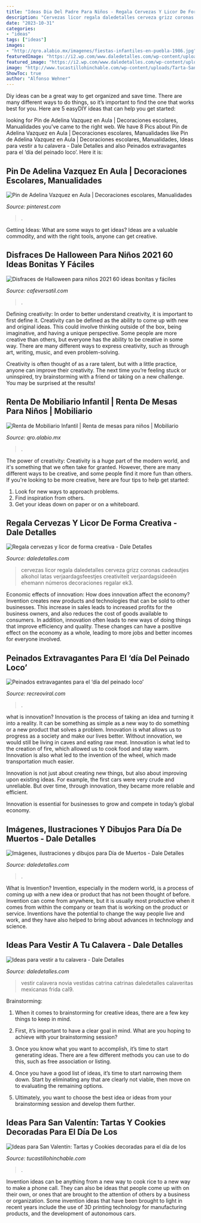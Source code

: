 ```yaml
---
title: "Ideas Dia Del Padre Para Niños - Regala Cervezas Y Licor De Forma Creativa"
description: "Cervezas licor regala daledetalles cerveza grizz coronas cadeautjes alkohol latas verjaardagsfeestjes creativiteit verjaardagsideeën ehemann números decoraciones regalar ek3"
date: "2023-10-31"
categories:
- "ideas"
tags: ["ideas"]
images:
- "http://qro.alabio.mx/imagenes/fiestas-infantiles-en-puebla-1986.jpg"
featuredImage: "https://i2.wp.com/www.daledetalles.com/wp-content/uploads/2017/05/regala-cervezas-y-licor-de-forma-creativa4.jpg?resize=564%2C1061"
featured_image: "https://i2.wp.com/www.daledetalles.com/wp-content/uploads/2017/05/regala-cervezas-y-licor-de-forma-creativa4.jpg?resize=564%2C1061"
image: "http://www.tucastillohinchable.com/wp-content/uploads/Tarta-San-Valentin_ESTIMA20130212_0012_1.jpg"
ShowToc: true
author: "Alfonso Wehner"
---
```



Diy ideas can be a great way to get organized and save time. There are many different ways to do things, so it’s important to find the one that works best for you. Here are 5 easyDIY ideas that can help you get started: 

	

		
looking for Pin de Adelina Vazquez en Aula | Decoraciones escolares, Manualidades you've came to the right web. We have 8 Pics about Pin de Adelina Vazquez en Aula | Decoraciones escolares, Manualidades like Pin de Adelina Vazquez en Aula | Decoraciones escolares, Manualidades, Ideas para vestir a tu calavera - Dale Detalles and also Peinados extravagantes para el ‘día del peinado loco’. Here it is:
		
    
## Pin De Adelina Vazquez En Aula | Decoraciones Escolares, Manualidades

<img loading=lazy src="https://i.pinimg.com/736x/2e/fc/1e/2efc1eba54596c802aac669acca0c066.jpg" onerror="this.onerror=null;this.src='https://tse2.mm.bing.net/th?id=OIP.nEpStSQnu9U_iP7AsEqXhgHaJ4&amp;pid=15.1';" alt="Pin de Adelina Vazquez en Aula | Decoraciones escolares, Manualidades">

_Source: pinterest.com_

>. 

	

Getting Ideas: What are some ways to get ideas?
Ideas are a valuable commodity, and with the right tools, anyone can get creative.

    
## Disfraces De Halloween Para Niños 2021 60 Ideas Bonitas Y Fáciles

<img loading=lazy src="https://cafeversatil.com/nuestroshijos/wp-content/uploads/2016/11/004-54.jpg" onerror="this.onerror=null;this.src='https://tse4.mm.bing.net/th?id=OIP.YHGWjWSvxTDdXCCRhWg4swHaLJ&amp;pid=15.1';" alt="Disfraces de Halloween para niños 2021 60 ideas bonitas y fáciles">

_Source: cafeversatil.com_

>. 

	

Defining creativity:
In order to better understand creativity, it is important to first define it. Creativity can be defined as the ability to come up with new and original ideas. This could involve thinking outside of the box, being imaginative, and having a unique perspective.
Some people are more creative than others, but everyone has the ability to be creative in some way. There are many different ways to express creativity, such as through art, writing, music, and even problem-solving.

Creativity is often thought of as a rare talent, but with a little practice, anyone can improve their creativity. The next time you’re feeling stuck or uninspired, try brainstorming with a friend or taking on a new challenge. You may be surprised at the results!

    
## Renta De Mobiliario Infantil | Renta De Mesas Para Niños | Mobiliario

<img loading=lazy src="http://qro.alabio.mx/imagenes/fiestas-infantiles-en-puebla-1986.jpg" onerror="this.onerror=null;this.src='https://tse3.mm.bing.net/th?id=OIP.3lloAbYVACmVxYXR3BPgVQHaDm&amp;pid=15.1';" alt="Renta de Mobiliario Infantil | Renta de mesas para niños | Mobiliario">

_Source: qro.alabio.mx_

>. 

	

The power of creativity:
Creativity is a huge part of the modern world, and it's something that we often take for granted. However, there are many different ways to be creative, and some people find it more fun than others. If you're looking to be more creative, here are four tips to help get started:
1. Look for new ways to approach problems.
2. Find inspiration from others.
3. Get your ideas down on paper or on a whiteboard.

    
## Regala Cervezas Y Licor De Forma Creativa - Dale Detalles

<img loading=lazy src="https://i2.wp.com/www.daledetalles.com/wp-content/uploads/2017/05/regala-cervezas-y-licor-de-forma-creativa4.jpg?resize=564%2C1061" onerror="this.onerror=null;this.src='https://tse4.mm.bing.net/th?id=OIP.zAzYPM8rtXHrrSV3E3uolAHaN7&amp;pid=15.1';" alt="Regala cervezas y licor de forma creativa - Dale Detalles">

_Source: daledetalles.com_

>cervezas licor regala daledetalles cerveza grizz coronas cadeautjes alkohol latas verjaardagsfeestjes creativiteit verjaardagsideeën ehemann números decoraciones regalar ek3. 

	

Economic effects of innovation: How does innovation affect the economy?
Invention creates new products and technologies that can be sold to other businesses. This increase in sales leads to increased profits for the business owners, and also reduces the cost of goods available to consumers. In addition, innovation often leads to new ways of doing things that improve efficiency and quality. These changes can have a positive effect on the economy as a whole, leading to more jobs and better incomes for everyone involved.

    
## Peinados Extravagantes Para El ‘día Del Peinado Loco’

<img loading=lazy src="https://www.recreoviral.com/wp-content/uploads/2016/03/Los-peinados-más-extravagantes-del-día-del-peinado-loco-1.jpg" onerror="this.onerror=null;this.src='https://tse1.mm.bing.net/th?id=OIP.n2HddM7mfBlktzI9nWmSTwHaI4&amp;pid=15.1';" alt="Peinados extravagantes para el ‘día del peinado loco’">

_Source: recreoviral.com_

>. 

	

what is innovation?
Innovation is the process of taking an idea and turning it into a reality. It can be something as simple as a new way to do something or a new product that solves a problem. Innovation is what allows us to progress as a society and make our lives better.
Without innovation, we would still be living in caves and eating raw meat. Innovation is what led to the creation of fire, which allowed us to cook food and stay warm. Innovation is also what led to the invention of the wheel, which made transportation much easier.

Innovation is not just about creating new things, but also about improving upon existing ideas. For example, the first cars were very crude and unreliable. But over time, through innovation, they became more reliable and efficient.

Innovation is essential for businesses to grow and compete in today’s global economy.

    
## Imágenes, Ilustraciones Y Dibujos Para Día De Muertos - Dale Detalles

<img loading=lazy src="https://i1.wp.com/www.daledetalles.com/wp-content/uploads/2013/10/dia-de-muertos51.jpg?resize=480%2C640" onerror="this.onerror=null;this.src='https://tse2.mm.bing.net/th?id=OIP.1jMwlvOq0SyY55Nq5Lb2BQHaJ4&amp;pid=15.1';" alt="Imágenes, ilustraciones y dibujos para Día de Muertos - Dale Detalles">

_Source: daledetalles.com_

>. 

	

What is Invention?
Invention, especially in the modern world, is a process of coming up with a new idea or product that has not been thought of before. Invention can come from anywhere, but it is usually most productive when it comes from within the company or team that is working on the product or service. Inventions have the potential to change the way people live and work, and they have also helped to bring about advances in technology and science.

    
## Ideas Para Vestir A Tu Calavera - Dale Detalles

<img loading=lazy src="https://i2.wp.com/www.daledetalles.com/wp-content/uploads/2013/10/cal9.jpg" onerror="this.onerror=null;this.src='https://tse1.mm.bing.net/th?id=OIP.ifd0ej6xOxVLD4R3lkwdfAHaJ3&amp;pid=15.1';" alt="Ideas para vestir a tu calavera - Dale Detalles">

_Source: daledetalles.com_

>vestir calavera novia vestidas catrina catrinas daledetalles calaveritas mexicanas frida cal9. 

	

Brainstorming:
1. When it comes to brainstorming for creative ideas, there are a few key things to keep in mind.
2. First, it’s important to have a clear goal in mind. What are you hoping to achieve with your brainstorming session?

3. Once you know what you want to accomplish, it’s time to start generating ideas. There are a few different methods you can use to do this, such as free association or listing.

4. Once you have a good list of ideas, it’s time to start narrowing them down. Start by eliminating any that are clearly not viable, then move on to evaluating the remaining options.

5. Ultimately, you want to choose the best idea or ideas from your brainstorming session and develop them further.

    
## Ideas Para San Valentín: Tartas Y Cookies Decoradas Para El Día De Los

<img loading=lazy src="http://www.tucastillohinchable.com/wp-content/uploads/Tarta-San-Valentin_ESTIMA20130212_0012_1.jpg" onerror="this.onerror=null;this.src='https://tse2.mm.bing.net/th?id=OIP.Zfs9DXJdhuULIUPoRpas0wHaE9&amp;pid=15.1';" alt="Ideas para San Valentín: Tartas y Cookies decoradas para el día de los">

_Source: tucastillohinchable.com_

>. 

	

Invention ideas can be anything from a new way to cook rice to a new way to make a phone call. They can also be ideas that people come up with on their own, or ones that are brought to the attention of others by a business or organization. Some invention ideas that have been brought to light in recent years include the use of 3D printing technology for manufacturing products, and the development of autonomous cars.


